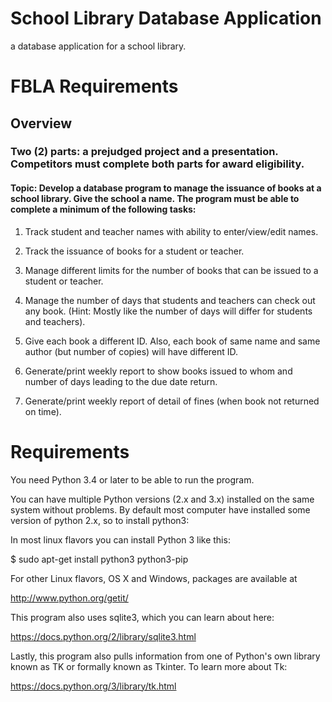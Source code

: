 # School Library Database Application
a database application for a school library.

# FBLA Requirements

## Overview
### Two (2) parts: a prejudged project and a presentation. Competitors must complete both parts for award eligibility.

#### Topic: Develop a database program to manage the issuance of books at a school library. Give the school a name. The program must be able to complete a minimum of the following tasks:

1. Track student and teacher names with ability to enter/view/edit names.

2. Track the issuance of books for a student or teacher.

3. Manage different limits for the number of books that can be issued to a student or teacher.

4. Manage the number of days that students and teachers can check out any book. (Hint: Mostly like the number of days will differ for students and teachers).

5. Give each book a different ID. Also, each book of same name and same author (but number of copies) will have different ID.

6. Generate/print weekly report to show books issued to whom and number of days leading to the due date return.

7. Generate/print weekly report of detail of fines (when book not returned on time).


# Requirements
You need Python 3.4 or later to be able to run the program.

You can have multiple Python versions (2.x and 3.x) installed on the same system without problems.
By default most computer have installed some version of python 2.x, so to install python3:

In most linux flavors you can install Python 3 like this:

$ sudo apt-get install python3 python3-pip

For other Linux flavors, OS X and Windows, packages are available at

http://www.python.org/getit/

This program also uses sqlite3, which you can learn about here:

https://docs.python.org/2/library/sqlite3.html

Lastly, this program also pulls information from one of Python's own library known as TK or formally known as Tkinter. To learn more about Tk:

https://docs.python.org/3/library/tk.html
